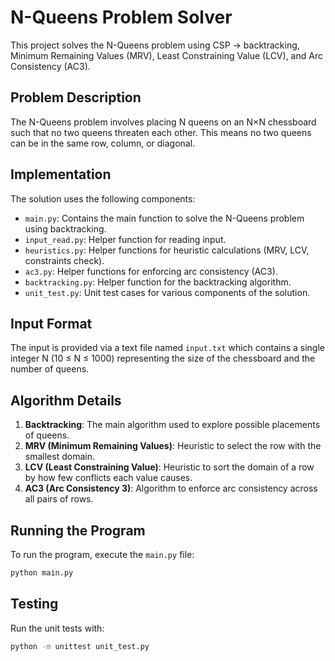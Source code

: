 # N-Queens Problem Solver

This project solves the N-Queens problem using CSP -> backtracking, Minimum Remaining Values (MRV), Least Constraining Value (LCV), and Arc Consistency (AC3).

## Problem Description
The N-Queens problem involves placing N queens on an N×N chessboard such that no two queens threaten each other. This means no two queens can be in the same row, column, or diagonal.

## Implementation
The solution uses the following components:

- `main.py`: Contains the main function to solve the N-Queens problem using backtracking.
- `input_read.py`: Helper function for reading input.
- `heuristics.py`: Helper functions for heuristic calculations (MRV, LCV, constraints check).
- `ac3.py`: Helper functions for enforcing arc consistency (AC3).
- `backtracking.py`: Helper function for the backtracking algorithm.
- `unit_test.py`: Unit test cases for various components of the solution.


## Input Format
The input is provided via a text file named `input.txt` which contains a single integer N (10 ≤ N ≤ 1000) representing the size of the chessboard and the number of queens.

## Algorithm Details
1. **Backtracking**: The main algorithm used to explore possible placements of queens.
2. **MRV (Minimum Remaining Values)**: Heuristic to select the row with the smallest domain.
3. **LCV (Least Constraining Value)**: Heuristic to sort the domain of a row by how few conflicts each value causes.
4. **AC3 (Arc Consistency 3)**: Algorithm to enforce arc consistency across all pairs of rows.

## Running the Program
To run the program, execute the `main.py` file:
```sh
python main.py
```

## Testing
Run the unit tests with:
```sh
python -m unittest unit_test.py
```